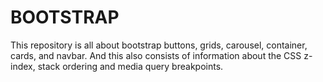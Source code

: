 # BOOTSTRAP
This repository is all about bootstrap buttons, grids, carousel, container, cards, and navbar. And this also consists of information about the CSS z-index, stack ordering and media query breakpoints. 
